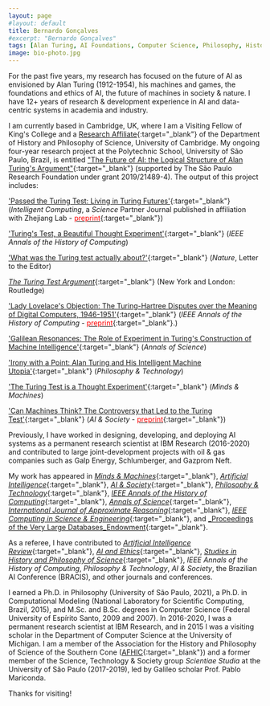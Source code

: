 ```yaml
---
layout: page
#layout: default
title: Bernardo Gonçalves
#excerpt: "Bernardo Gonçalves"
tags: [Alan Turing, AI Foundations, Computer Science, Philosophy, History, Anthropocene]
image: bio-photo.jpg
---
```


For the past five years, my research has focused on the future of AI as envisioned by Alan Turing (1912-1954), his machines and games, the foundations and ethics of AI, the future of machines in society & nature. I have 12+ years of research & development experience in AI and data-centric systems in academia and industry.

I am currently based in Cambridge, UK, where I am a Visiting Fellow of King's College and a [Research Affiliate](https://www.hps.cam.ac.uk/directory/affiliates){:target="_blank"} of the Department of History and Philosophy of Science, University of Cambridge. My ongoing four-year research project at the Polytechnic School, University of São Paulo, Brazil, is entitled ["The Future of AI: the Logical Structure of Alan Turing's Argument"](https://bv.fapesp.br/en/bolsas/191927/the-future-of-artificial-intelligence-the-logical-structure-of-alan-turings-argument/){:target="_blank"} (supported by The São Paulo Research Foundation under grant 2019/21489-4). The output of this project includes: 

['Passed the Turing Test: Living in Turing Futures'](https://doi.org/10.34133/icomputing.0102){:target="_blank"} (_Intelligent Computing_, a _Science_ Partner Journal published in affiliation with Zhejiang Lab - [<span style="color:red">preprint</span>](https://arxiv.org/abs/2409.07656){:target="_blank"})

['Turing's Test, a Beautiful Thought Experiment'](https://doi.ieeecomputersociety.org/10.1109/MAHC.2024.3432278){:target="_blank"} (_IEEE Annals of the History of Computing_)

['What was the Turing test actually about?'](https://doi.org/10.1038/d41586-023-04058-3){:target="_blank"} (_Nature_, Letter to the Editor)

[_The Turing Test Argument_](https://doi.org/10.4324/9781003300267){:target="_blank"} (New York and London: Routledge) 

['Lady Lovelace's Objection: The Turing-Hartree Disputes over the Meaning of Digital Computers, 1946-1951'](https://doi.ieeecomputersociety.org/10.1109/MAHC.2023.3326607){:target="_blank"} (_IEEE Annals of the History of Computing_ - [<span style="color:red">preprint</span>](https://www.repository.cam.ac.uk/handle/1810/372615){:target="_blank"}.)

['Galilean Resonances: The Role of Experiment in Turing's Construction of Machine Intelligence'](https://doi.org/10.1080/00033790.2023.2234912){:target="_blank"} (_Annals of Science_)

['Irony with a Point: Alan Turing and His Intelligent Machine Utopia'](http://doi.org/10.1007/s13347-023-00650-7){:target="_blank"} (_Philosophy & Technology_)

['The Turing Test is a Thought Experiment'](http://doi.org/10.1007/s11023-022-09616-8){:target="_blank"} (_Minds & Machines_) 

['Can Machines Think? The Controversy that Led to the Turing Test'](http://doi.org/10.1007/s00146-021-01318-6){:target="_blank"} (_AI & Society_ - [<span style="color:red">preprint</span>](https://philpapers.org/go.pl?id=GONCMT&proxyId=&u=https%3A%2F%2Fphilpapers.org%2Farchive%2FGONCMT.pdf){:target="_blank"}) 


Previously, I have worked in designing, developing, and deploying AI systems as a permanent research scientist at IBM Research (2016-2020) and contributed to large joint-development projects with oil & gas companies such as Galp Energy, Schlumberger, and Gazprom Neft.

My work has appeared in [_Minds & Machines_](https://www.springer.com/journal/11023){:target="_blank"}, [_Artificial Intelligence_](https://www.journals.elsevier.com/artificial-intelligence){:target="_blank"}, [_AI & Society_](https://www.springer.com/journal/146){:target="_blank"}, [_Philosophy & Technology_](https://www.springer.com/journal/13347){:target="_blank"}, [_IEEE Annals of the History of Computing_](https://www.computer.org/csdl/magazine/an){:target="_blank"}, [_Annals of Science_](https://www.tandfonline.com/journals/tasc20){:target="_blank"}, [_International Journal of Approximate Reasoning_](https://www.journals.elsevier.com/international-journal-of-approximate-reasoning){:target="_blank"}, [_IEEE Computing in Science & Engineering_](https://www.computer.org/csdl/magazine/cs/about/14587){:target="_blank"}, and [_Proceedings of the Very Large Databases_Endowment](https://www.vldb.org/){:target="_blank"}. 

As a referee, I have contributed to [_Artificial Intelligence Review_](https://link.springer.com/journal/10462){:target="_blank"}, [_AI and Ethics_](https://link.springer.com/journal/43681){:target="_blank"}, [_Studies in History and Philosophy of Science_](https://www.sciencedirect.com/journal/studies-in-history-and-philosophy-of-science){:target="_blank"}, _IEEE Annals of the History of Computing_, _Philosophy & Technology_, _AI & Society_, the Brazilian AI Conference (BRACIS), and other journals and conferences. 

I earned a Ph.D. in Philosophy (University of São Paulo, 2021), a Ph.D. in Computational Modeling (National Laboratory for Scientific Computing, Brazil, 2015), and M.Sc. and B.Sc. degrees in Computer Science (Federal University of Espírito Santo, 2009 and 2007). In 2016-2020, I was a permanent research scientist at IBM Research, and in 2015 I was a visiting scholar in the Department of Computer Science at the University of Michigan. I am a member of the Association for the History and Philosophy of Science of the Southern Cone ([AFHIC](http://www.afhic.com/){:target="_blank"}) and a former member of the Science, Technology & Society group _Scientiae Studia_ at the University of São Paulo (2017-2019), led by Galileo scholar Prof. Pablo Mariconda. 

Thanks for visiting! 
